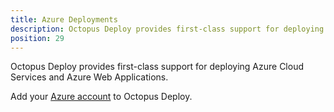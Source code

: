 ```yaml
---
title: Azure Deployments
description: Octopus Deploy provides first-class support for deploying Azure Cloud Services and Azure Web Applications.
position: 29
---
```


Octopus Deploy provides first-class support for deploying Azure Cloud Services and Azure Web Applications.

Add your [Azure account](/docs/infrastructure/azure/index.md) to Octopus Deploy. 
